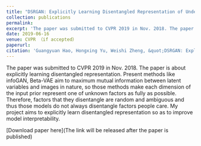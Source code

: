 ```yaml
---
title: "DSRGAN: Explicitly Learning Disentangled Representation of Underlying Structure and Rendering for Image Generation without Tuple Supervision"
collection: publications
permalink: 
excerpt: 'The paper was submitted to CVPR 2019 in Nov. 2018. The paper is about explicitly learning disentangled representation. Present methods like infoGAN, Beta-VAE aim to maximum mutual information between latent variables and images in nature, so those methods make each dimension of the input prior represent one of unknown factors as fully as possible. Therefore, factors that they disentangle are random and ambiguous and thus those models do not always disentangle factors people care. My project aims to explicitly learn disentangled representation so as to improve model interpretability.'
date: 2019-06-16
venue: CVPR （if accepted）
paperurl: 
citation: 'Guangyuan Hao, Hongxing Yu, Weishi Zheng, &quot;DSRGAN: Explicitly Learning Disentangled Representation of Underlying Structure and Rendering for Image Generation without Tuple Supervision &quot; <i>Submitted to CVPR</i>, 2019.'
---
```

The paper was submitted to CVPR 2019 in Nov. 2018. The paper is about explicitly learning disentangled representation. Present methods like infoGAN, Beta-VAE aim to maximum mutual information between latent variables and images in nature, so those methods make each dimension of the input prior represent one of unknown factors as fully as possible. Therefore, factors that they disentangle are random and ambiguous and thus those models do not always disentangle factors people care. My project aims to explicitly learn disentangled representation so as to improve model interpretability.

[Download paper here](The link will be released after the paper is published)
